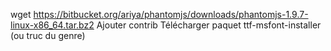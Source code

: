 wget https://bitbucket.org/ariya/phantomjs/downloads/phantomjs-1.9.7-linux-x86_64.tar.bz2
Ajouter contrib
Télécharger paquet ttf-msfont-installer (ou truc du genre)
